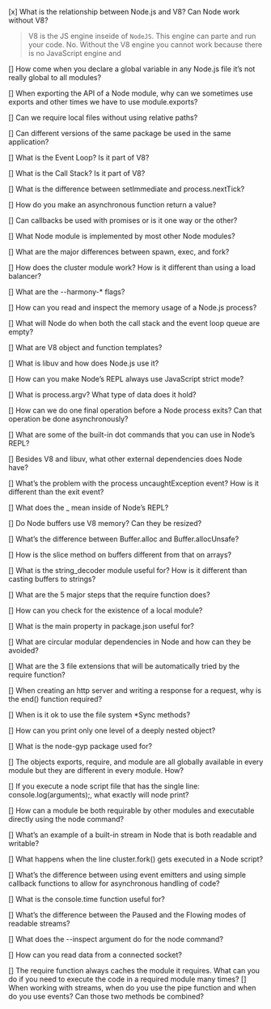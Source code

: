 [x] ﻿What is the relationship between Node.js and V8? Can Node work without V8?

  > V8 is the JS engine inseide of `NodeJS`. This engine can parte and run your code.
  > No. Without the V8 engine you cannot work because there is no JavaScript engine and 

[] How come when you declare a global variable in any Node.js file it’s not really global to all modules?

[] When exporting the API of a Node module, why can we sometimes use exports and other times we have to use module.exports?

[] Can we require local files without using relative paths?

[] Can different versions of the same package be used in the same application?

[] What is the Event Loop? Is it part of V8?

[] What is the Call Stack? Is it part of V8?

[] What is the difference between setImmediate and process.nextTick?

[] How do you make an asynchronous function return a value?

[] Can callbacks be used with promises or is it one way or the other?

[] What Node module is implemented by most other Node modules?

[] What are the major differences between spawn, exec, and fork?

[] How does the cluster module work? How is it different than using a load balancer?

[] What are the --harmony-* flags?

[] How can you read and inspect the memory usage of a Node.js process?

[] What will Node do when both the call stack and the event loop queue are empty?

[] What are V8 object and function templates?

[] What is libuv and how does Node.js use it?

[] How can you make Node’s REPL always use JavaScript strict mode?

[] What is process.argv? What type of data does it hold?

[] How can we do one final operation before a Node process exits? Can that operation be done asynchronously?

[] What are some of the built-in dot commands that you can use in Node’s REPL?

[] Besides V8 and libuv, what other external dependencies does Node have?

[] What’s the problem with the process uncaughtException event? How is it different than the exit event?

[] What does the _ mean inside of Node’s REPL?

[] Do Node buffers use V8 memory? Can they be resized?

[] What’s the difference between Buffer.alloc and Buffer.allocUnsafe?

[] How is the slice method on buffers different from that on arrays?

[] What is the string_decoder module useful for? How is it different than casting buffers to strings?

[] What are the 5 major steps that the require function does?

[] How can you check for the existence of a local module?

[] What is the main property in package.json useful for?

[] What are circular modular dependencies in Node and how can they be avoided?

[] What are the 3 file extensions that will be automatically tried by the require function?

[] When creating an http server and writing a response for a request, why is the end() function required?

[] When is it ok to use the file system *Sync methods?

[] How can you print only one level of a deeply nested object?

[] What is the node-gyp package used for?

[] The objects exports, require, and module are all globally available in every module but they are different in every module. How?

[] If you execute a node script file that has the single line: console.log(arguments);, what exactly will node print?

[] How can a module be both requirable by other modules and executable directly using the node command?

[] What’s an example of a built-in stream in Node that is both readable and writable?

[] What happens when the line cluster.fork() gets executed in a Node script?

[] What’s the difference between using event emitters and using simple callback functions to allow for asynchronous handling of code?

[] What is the console.time function useful for?

[] What’s the difference between the Paused and the Flowing modes of readable streams?

[] What does the --inspect argument do for the node command?

[] How can you read data from a connected socket?

[] The require function always caches the module it requires. What can you do if you need to execute the code in a required module many 
times?
[] When working with streams, when do you use the pipe function and when do you use events? Can those two methods be combined?
